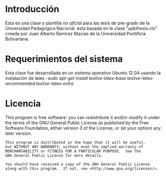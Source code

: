 # Introducción
Esta es una clase y plantilla *no oficial* para las tesis de pre-grado de la Universidad Pedagógica Nacional. esta basada en la clase ”upbthesis.cls” creada por Juan
Alberto Ramirez Macias de la Universidad Pontificia Bolivariana.
  

# Requerimientos del sistema
Esta clase fue desarrollada en un sistema operativo Ubuntu 12.04 usando la instalación de latex 
-*sudo apt-get install texlive-latex-base texlive-latex-recommended texlive-latex-extra* 

# Licencia
This program is free software: you can redistribute it and/or modify it under the terms of the GNU General Public License as published by
    the Free Software Foundation, either version 3 of the License, or
    (at your option) any later version.

    This program is distributed in the hope that it will be useful,
    but WITHOUT ANY WARRANTY; without even the implied warranty of
    MERCHANTABILITY or FITNESS FOR A PARTICULAR PURPOSE.  See the
    GNU General Public License for more details.

    You should have received a copy of the GNU General Public License
    along with this program.  If not, see <http://www.gnu.org/licenses/>. 

